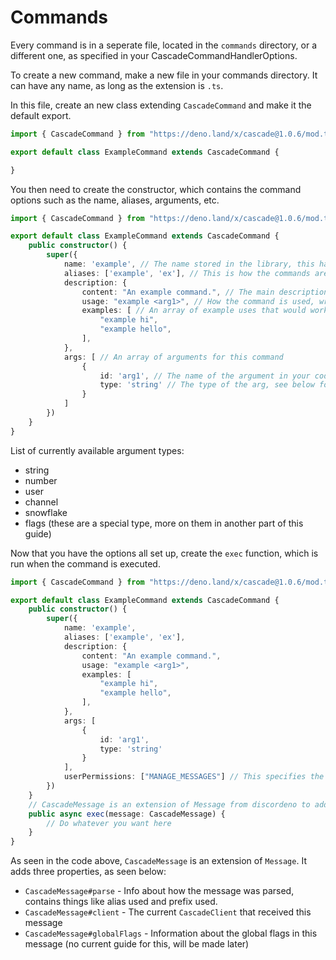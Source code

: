 # Commands

Every command is in a seperate file, located in the `commands` directory, or a different one, as specified in your CascadeCommandHandlerOptions.

To create a new command, make a new file in your commands directory. It can have any name, as long as the extension is `.ts`.

In this file, create an new class extending `CascadeCommand` and make it the default export.

```typescript
import { CascadeCommand } from "https://deno.land/x/cascade@1.0.6/mod.ts";

export default class ExampleCommand extends CascadeCommand {

}
```

You then need to create the constructor, which contains the command options such as the name, aliases, arguments, etc.

```typescript
import { CascadeCommand } from "https://deno.land/x/cascade@1.0.6/mod.ts";

export default class ExampleCommand extends CascadeCommand {
    public constructor() {
        super({
            name: 'example', // The name stored in the library, this has no affect on the command parsing.
            aliases: ['example', 'ex'], // This is how the commands are parsed, keep the first value as the main wait to run the command.
            description: {
                content: "An example command.", // The main description text.
                usage: "example <arg1>", // How the command is used, wrap required arguments in <> and optional ones in [].
                examples: [ // An array of example uses that would work with this command
                    "example hi",
                    "example hello",
                ],
            },
            args: [ // An array of arguments for this command
                {
                    id: 'arg1', // The name of the argument in your code
                    type: 'string' // The type of the arg, see below for a list
                }
            ]
        })
    }
}
```

List of currently available argument types:

* string
* number
* user
* channel
* snowflake
* flags \(these are a special type, more on them in another part of this guide\)

Now that you have the options all set up, create the `exec` function, which is run when the command is executed.

```typescript
import { CascadeCommand } from "https://deno.land/x/cascade@1.0.6/mod.ts";

export default class ExampleCommand extends CascadeCommand {
    public constructor() {
        super({
            name: 'example',
            aliases: ['example', 'ex'],
            description: {
                content: "An example command.",
                usage: "example <arg1>",
                examples: [
                    "example hi",
                    "example hello",
                ],
            },
            args: [
                {
                    id: 'arg1',
                    type: 'string'
                }
            ],
            userPermissions: ["MANAGE_MESSAGES"] // This specifies the permissions the user needs to run the command, if they are missing it, userMissingPermissions is emitted on commandHandler.
        })
    }
    // CascadeMessage is an extension of Message from discordeno to add extra properties like raw parse data, global flags, and client.
    public async exec(message: CascadeMessage) {
        // Do whatever you want here
    }
}
```

As seen in the code above, `CascadeMessage` is an extension of `Message`. It adds three properties, as seen below:

* `CascadeMessage#parse` - Info about how the message was parsed, contains things like alias used and prefix used.
* `CascadeMessage#client` - The current `CascadeClient` that received this message
* `CascadeMessage#globalFlags` - Information about the global flags in this message \(no current guide for this, will be made later\)

